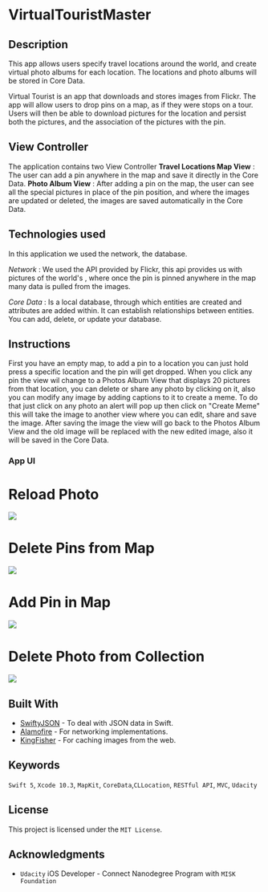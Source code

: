 # VirtualTouristMaster

## Description 

This app allows users specify travel locations around the world, and create virtual photo albums for each location. The locations and photo albums will be stored in Core Data.

Virtual Tourist is an app that downloads and stores images from Flickr. The app will allow users to drop pins on a map, as if they were stops on a tour. Users will then be able to download pictures for the location and persist both the pictures, and the association of the pictures with the pin.


## View Controller

The application contains two View Controller
**Travel Locations Map View** :   The user can add a pin anywhere in the map and save it directly in the Core Data.
**Photo Album View** :   After adding a pin on the map, the user can see all the special pictures in place of the pin position, and where the images are updated or deleted, the images are saved automatically in the Core Data.



## Technologies used
In this application we used the network, the database.

*Network* : We used the API provided by Flickr, this api provides us with pictures of the world's , where once the pin is pinned anywhere in the map many data is pulled from the images.


*Core Data* : Is a local database, through which entities are created and attributes are added within. It can establish relationships between entities. You can add, delete, or update your database.


## Instructions

First you have an empty map, to add a pin to a location you can just hold press a specific location and the pin will get dropped. When you click any pin the view wil change to a Photos Album View that displays 20 pictures from that location, you can delete or share any photo by clicking on it, also you can modify any image by adding captions to it to create a meme. To do that just click on any photo an alert will pop up then click on "Create Meme" this will take the image to another view where you can edit, share and save the image. After saving the image the view will go back to the Photos Album View and the old image will be replaced with the new edited image, also it will be saved in the Core Data.


### App UI

# Reload Photo
![](https://media.giphy.com/media/U1UISbYaZDeBuOO28x/giphy.gif)

# Delete Pins from Map
![](https://media.giphy.com/media/jUE7pNnaNdrIxEW8De/giphy.gif)

# Add Pin in Map
![](https://media.giphy.com/media/IfsWG1OvofNcuVJizo/giphy.gif)

# Delete Photo from Collection
![](https://media.giphy.com/media/jPAuQShcNpveyD4XRK/giphy.gif)

## Built With
* [SwiftyJSON](https://github.com/SwiftyJSON/SwiftyJSON) - To deal with JSON data in Swift.
* [Alamofire](https://github.com/Alamofire/Alamofire) - For networking implementations.
* [KingFisher](https://github.com/onevcat/Kingfisher) - For caching images from the web.

## Keywords
`Swift 5`, `Xcode 10.3`, `MapKit`, `CoreData`,`CLLocation`, `RESTful API`, `MVC`, `Udacity`

## License
This project is licensed under the `MIT License`.

## Acknowledgments 
* `Udacity` iOS Developer - Connect Nanodegree Program with `MISK Foundation` 
